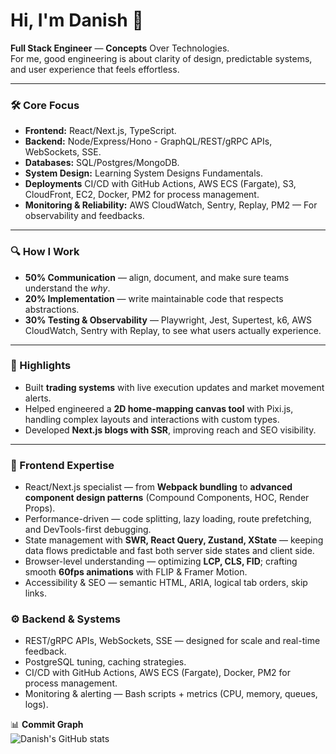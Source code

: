# Hi, I'm Danish 👋  

**Full Stack Engineer** —  **Concepts** Over Technologies.  
For me, good engineering is about clarity of design, predictable systems, and user experience that feels effortless.  

---

### 🛠 Core Focus  
- **Frontend:** React/Next.js, TypeScript.
- **Backend:** Node/Express/Hono - GraphQL/REST/gRPC APIs, WebSockets, SSE.
- **Databases:** SQL/Postgres/MongoDB.
- **System Design:** Learning System Designs Fundamentals.
- **Deployments** CI/CD with GitHub Actions, AWS ECS (Fargate), S3, CloudFront, EC2,  Docker, PM2 for process management.
- **Monitoring & Reliability:** AWS CloudWatch, Sentry, Replay, PM2 — For observability and feedbacks.  

---

### 🔍 How I Work  
- **50% Communication** — align, document, and make sure teams understand the *why*.  
- **20% Implementation** — write maintainable code that respects abstractions.  
- **30% Testing & Observability** — Playwright, Jest, Supertest, k6, AWS CloudWatch, Sentry with Replay, to see what users actually experience.  

---

### 📂 Highlights  
- Built **trading systems** with live execution updates and market movement alerts.  
- Helped engineered a **2D home-mapping canvas tool** with Pixi.js, handling complex layouts and interactions with custom types.  
- Developed **Next.js blogs with SSR**, improving reach and SEO visibility.  

---

### 🚀 Frontend Expertise  
- React/Next.js specialist — from **Webpack bundling** to **advanced component design patterns** (Compound Components, HOC, Render Props).  
- Performance-driven — code splitting, lazy loading, route prefetching, and DevTools-first debugging.  
- State management with **SWR, React Query, Zustand, XState** — keeping data flows predictable and fast both server side states and client side.  
- Browser-level understanding — optimizing **LCP, CLS, FID**; crafting smooth **60fps animations** with FLIP & Framer Motion.  
- Accessibility & SEO — semantic HTML, ARIA, logical tab orders, skip links.  

### ⚙️ Backend & Systems  
- REST/gRPC APIs, WebSockets, SSE — designed for scale and real-time feedback.  
- PostgreSQL tuning, caching strategies.  
- CI/CD with GitHub Actions, AWS ECS (Fargate), Docker, PM2 for process management.  
- Monitoring & alerting — Bash scripts + metrics (CPU, memory, queues, logs). 

📊 **Commit Graph**  
![Danish's GitHub stats](https://github-readme-stats.vercel.app/api?username=Danish64&show_icons=true&theme=radical)  
